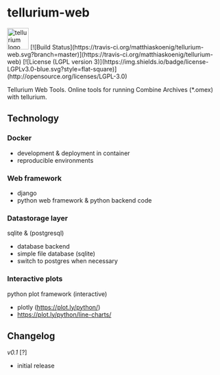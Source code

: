 # tellurium-web
<img title="tellurium logo" src="./docs/images/tellurium_logo.png" height="50" />
[![Build Status](https://travis-ci.org/matthiaskoenig/tellurium-web.svg?branch=master)](https://travis-ci.org/matthiaskoenig/tellurium-web)
[![License (LGPL version 3)](https://img.shields.io/badge/license-LGPLv3.0-blue.svg?style=flat-square)](http://opensource.org/licenses/LGPL-3.0)

Tellurium Web Tools. Online tools for running Combine Archives (*.omex) 
with tellurium.

## Technology

### Docker 
* development & deployment in container
* reproducible environments

### Web framework 
* django
* python web framework & python backend code

### Datastorage layer
sqlite & (postgresql)
* database backend
* simple file database (sqlite)
* switch to postgres when necessary

### Interactive plots
python plot framework (interactive)
* plotly (https://plot.ly/python/)
* https://plot.ly/python/line-charts/

## Changelog
*v0.1* [?]
- initial release